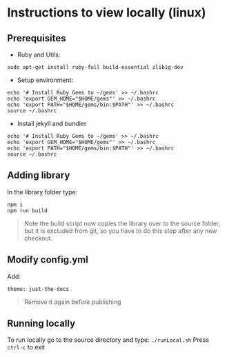 # Instructions to view locally (linux)
## Prerequisites
* Ruby and Utils: 
```
sudo apt-get install ruby-full build-essential zlib1g-dev
```
* Setup environment:
```
echo '# Install Ruby Gems to ~/gems' >> ~/.bashrc
echo 'export GEM_HOME="$HOME/gems"' >> ~/.bashrc
echo 'export PATH="$HOME/gems/bin:$PATH"' >> ~/.bashrc
source ~/.bashrc
```
* Install jekyll and bundler
```
echo '# Install Ruby Gems to ~/gems' >> ~/.bashrc
echo 'export GEM_HOME="$HOME/gems"' >> ~/.bashrc
echo 'export PATH="$HOME/gems/bin:$PATH"' >> ~/.bashrc
source ~/.bashrc
```
## Adding library
In the library folder type:
```
npm i
npm run build
```
> Note the build script now copies the library over to the source folder, but it is excluded from git, so you have to do this step after any new checkout.
## Modify config.yml
Add:
```
theme: just-the-docs
```
> Remove it again before publishing
## Running locally
To run locally go to the source directory and type: ```./runLocal.sh```
Press ```ctrl-c``` to exit